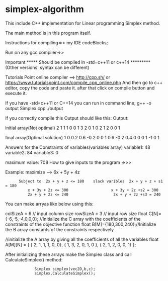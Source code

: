 # simplex-algorithm
This include C++ implementation for Linear programming Simplex method.

The main method is in this program itself.

Instructions for compiling=>> my IDE codeBlocks;

Run on any gcc compiler=>>

Important ***** Should be compiled in -std=c++11 or c++14 ********* (Other versions' syntax can be different)

Tutorials Point online compiler ==> http://cpp.sh/ or https://www.tutorialspoint.com/compile_cpp_online.php
And then go to c++ editor, copy the code and paste it. after that click on compile button and execute it.

If you have -std=c++11 or C++14 you can run in command line; g++ -o output Simplex.cpp ./output

If you correctly compile this Output should like this:
Output:

initial array(Not optimal)
2 1 1 1 0 0 
1 3 2 0 1 0 
2 1 2 0 0 1 

 
final array(Optimal solution)
1 0 0.2 0.6 -0.2 0 
0 1 0.6 -0.2 0.4 0 
0 0 1 -1 0 1 

Answers for the Constraints of variables(variables array)
variable1: 48
variable2: 84
variable3: 0

maximum value: 708
How to give inputs to the program =>>>

Example: maximize --> 6x + 5y + 4z

	      Subject to  2x + y + z <= 180    slack varibles  2x + y + z + s1 = 180  
			  x + 3y + 2z <= 300                   x + 3y + 2z +s2 = 300
			  2x + y + 2z <= 240                    2x + y + 2z +s3 = 240
You can make arryas like below using this:

colSizeA = 6 // input column size 
rowSizeA = 3 // input row size
float C[N]={-6,-5,-4,0,0,0}; //Initialize the C array with the coefficients of the constraints of the objective function
float B[M]={180,300,240};//Initialize the B array constants of the constraints respectively

//initialize the A array by giving all the coefficients of all the variables float A[M][N] = { { 2, 1, 1, 1, 0, 0}, { 1, 3, 2, 0, 1, 0 }, { 2, 1, 2, 0, 0, 1} };

After initializing these arrays make the Simplex class and call CalculateSimplex() method:

                 Simplex simplex(vec2D,b,c);
                 simplex.CalculateSimplex();
